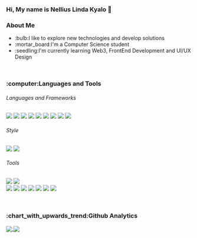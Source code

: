 ### Hi, My name is Nellius Linda Kyalo 👋

<!--
**Nelliuslinda/Nelliuslinda** is a ✨ _special_ ✨ repository because its `README.md` (this file) appears on your GitHub profile.

Here are some ideas to get you started:

- 🔭 I’m currently working on ...
- 🌱 I’m currently learning ...
- 👯 I’m looking to collaborate on ...
- 🤔 I’m looking for help with ...
- 💬 Ask me about ...
- 📫 How to reach me: ...
- 😄 Pronouns: ...
- ⚡ Fun fact: ...
-->

<h3>About Me</h3>
<ul>
 <li>:bulb:I like to explore new technologies and develop solutions</li>
 <li>:mortar_board:I'm a Computer Science student</li>
 <li>:seedling:I'm currently learning Web3, FrontEnd Development and UI/UX Design
</ul>

<br>

<h3>:computer:Languages and Tools</h3>
<h6>Languages and Frameworks</h6>

![](https://img.shields.io/badge/React-informational?style=for-the-badge&logo=react&logoColor=white&color=00d8ff)
![](https://img.shields.io/badge/PHP-informational?style=for-the-badge&logo=PHP&logoColor=white&color=8892be)
![](https://img.shields.io/badge/HTML5-informational?style=for-the-badge&logo=HTML5&logoColor=white&color=E34F26)
![](https://img.shields.io/badge/JavaScript-informational?style=for-the-badge&logo=JavaScript&logoColor=white&color=f7df1e)
![](https://img.shields.io/badge/Java-informational?style=for-the-badge&logo=Java&logoColor=white&color=FFA518)
![](https://img.shields.io/badge/CSharp-informational?style=for-the-badge&logo=c-sharp&logoColor=white&color=239120)
![](https://img.shields.io/badge/.NET-informational?style=for-the-badge&logo=.net&logoColor=white&color=512BD4)
![](https://img.shields.io/badge/MySQL-informational?style=for-the-badge&logo=MySQL&logoColor=white&color=00758f)
![](https://img.shields.io/badge/Python-informational?style=for-the-badge&logo=Python&logoColor=white&color=306998)


 <h6>Style</h6>
  
![](https://img.shields.io/badge/CSS-informational?style=for-the-badge&logo=css3&logoColor=white&color=264de4)
![](https://img.shields.io/badge/Bootstrap-informational?style=for-the-badge&logo=Bootstrap&logoColor=white&color=563d7c)
    
 <h6>Tools</h6>
  
![](https://img.shields.io/badge/AdobeXD-informational?style=for-the-badge&logo=Adobe-XD&logoColor=white&color=FF61F6)
![](https://img.shields.io/badge/Figma-informational?style=for-the-badge&logo=Figma&logoColor=white&color=e04a34)  
![](https://img.shields.io/badge/GitHub-informational?style=for-the-badge&logo=GitHub&logoColor=white&color=181717)
![](https://img.shields.io/badge/Git-informational?style=for-the-badge&logo=Git&logoColor=white&color=#F05032) 
![](https://img.shields.io/badge/VisualStudio-informational?style=for-the-badge&logo=Visual-Studio&logoColor=white&color=5C2D91)
![](https://img.shields.io/badge/VisualStudioCode-informational?style=for-the-badge&logo=Visual-Studio-Code&logoColor=white&color=007ACC)
![](https://img.shields.io/badge/IntellijIdea-informational?style=for-the-badge&logo=Intellij-IDEA&logoColor=white&color=000000) 
![](https://img.shields.io/badge/MicosoftSQLServer-informational?style=for-the-badge&logo=Microsoft-SQL-Server&logoColor=white&color=CC2927)
![](https://img.shields.io/badge/XAMPP-informational?style=for-the-badge&logo=XAMPP&logoColor=white&color=FB7A24)

<br>

<h3>:chart_with_upwards_trend:Github Analytics</h3>
<a href="https://github.com/Nelliuslinda/github-readme-stats">
  <img align="center" src="https://github-readme-stats.vercel.app/api?username=Nelliuslinda&count_private=true&show_icons=true&border_color=FFFFFF&title_color=171A21&text_color=617073&icon_color=AFB3F7" />
</a>
<a href="https://github.com/Nelliuslinda/github-readme-stats">
  <img align="center" src="https://github-readme-stats.vercel.app/api/top-langs/?username=Nelliuslinda&layout=compact&langs_count=6&border_color=FFFFFF&title_color=171A21" />
</a>

<!--
![](https://komarev.com/ghpvc/?username=Nelliuslinda&color=green&style=for-the-badge)
-->


